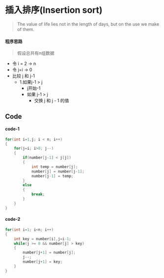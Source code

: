# 插入排序(Insertion sort)

>The value of life lies not in the length of days, but on the use we make of them.

####  程序思路

> 假设总共有n组数据

- 令   i = 2  ->  n
- 令	 j=i -> 0 
- 比较 j 和 j-1 
    - 1.如果j-1 > j 
        - j开始-1
        - 如果  j-1  > j
          - 交换 j 和 j - 1 的值

## Code
#### **code-1**
```c
for(int i=1,j; i < n; i++)
{
    for(j=i; i>0; j--)
    {
        if(number[j-1] < j[j])
        {
            int temp = number[j];
            number[j] = number[j-1];
            number[j-1] = temp;
        }
        else
        {
            break;
        }
    }
}
```

#### **code-2**

```c
for(int i=1; i<n; i++)
{
    int key = number[i],j=i-1;
    while(j >= 0 && number[j] > key)
    {
        number[j+1] = number[j];
        j--;
        number[j+1] = key;
   	}
}
```